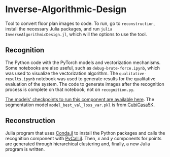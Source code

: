 # Inverse-Algorithmic-Design

Tool to convert floor plan images to code.
To run, go to `reconstruction`, install the necessary Julia packages, and run `julia InverseAlgorithmicDesign.jl`, which will the options to use the tool.

## Recognition

The Python code with the PyTorch models and vectorization mechanisms.
Some notebooks are also useful, such as `debug-brute-force.ipynb`, which was used to visualize the vectorization algorithm.
The `qualitative-results.ipynb` notebook was used to generate results for the qualitative evaluation of the system.
The code to generate images after the recognition process is complete on that notebook, not on `recognition.py`.

[The models' checkpoints to run this component are available here](https://drive.google.com/file/d/1Q-7QlcAJ2W6pFxYvO-GZ8Pnax3MRSaUT/view?usp=sharing).
The segmentation model `model_best_val_loss_var.pkl` is from [CubiCasa5K](https://github.com/CubiCasa/CubiCasa5k).

## Reconstruction

Julia program that uses [Conda.jl](https://github.com/JuliaPy/Conda.jl) to install the Python packages and calls the recognition component with [PyCall.jl](https://github.com/JuliaPy/PyCall.jl).
Then, $x$ and $y$ components for points are generated through hierarchical clustering and, finally, a new Julia program is written.
